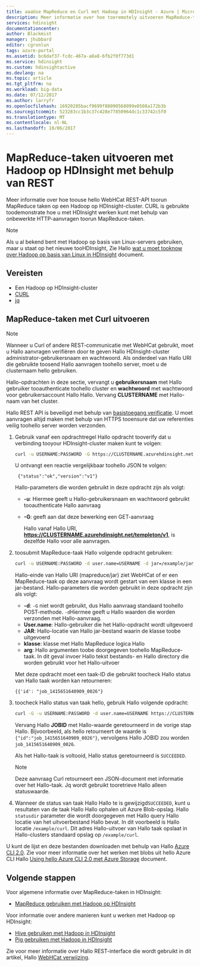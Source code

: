 ```yaml
---
title: aaaUse MapReduce en Curl met Hadoop in HDInsight - Azure | Microsoft Docs
description: Meer informatie over hoe tooremotely uitvoeren MapReduce-taken met Hadoop op HDInsight met Curl.
services: hdinsight
documentationcenter: 
author: Blackmist
manager: jhubbard
editor: cgronlun
tags: azure-portal
ms.assetid: bc6daf37-fcdc-467a-a8a8-6fb2f0f773d1
ms.service: hdinsight
ms.custom: hdinsightactive
ms.devlang: na
ms.topic: article
ms.tgt_pltfrm: na
ms.workload: big-data
ms.date: 07/12/2017
ms.author: larryfr
ms.openlocfilehash: 16920205bacf9699f88090568099e0508a172b3b
ms.sourcegitcommit: 523283cc1b3c37c428e77850964dc1c33742c5f0
ms.translationtype: MT
ms.contentlocale: nl-NL
ms.lasthandoff: 10/06/2017
---
```

# <a name="run-mapreduce-jobs-with-hadoop-on-hdinsight-using-rest"></a>MapReduce-taken uitvoeren met Hadoop op HDInsight met behulp van REST

Meer informatie over hoe toouse hello WebHCat REST-API toorun MapReduce taken op een Hadoop op HDInsight-cluster. CURL is gebruikte toodemonstrate hoe u met HDInsight werken kunt met behulp van onbewerkte HTTP-aanvragen toorun MapReduce-taken.

> [!NOTE]
> Als u al bekend bent met Hadoop op basis van Linux-servers gebruiken, maar u staat op het nieuwe tooHDInsight, Zie Hallo [wat u moet tooknow over Hadoop op basis van Linux in HDInsight](hdinsight-hadoop-linux-information.md) document.


## <a id="prereq"></a>Vereisten

* Een Hadoop op HDInsight-cluster
* [CURL](http://curl.haxx.se/)
* [jq](http://stedolan.github.io/jq/)

## <a id="curl"></a>MapReduce-taken met Curl uitvoeren

> [!NOTE]
> Wanneer u Curl of andere REST-communicatie met WebHCat gebruikt, moet u Hallo aanvragen verifiëren door te geven Hallo HDInsight-cluster administrator-gebruikersnaam en wachtwoord. Als onderdeel van Hallo URI die gebruikte toosend Hallo aanvragen toohello server, moet u de clusternaam hello gebruiken.
>
> Hallo-opdrachten in deze sectie, vervangt u **gebruikersnaam** met Hallo gebruiker tooauthenticate toohello cluster en **wachtwoord** met wachtwoord voor gebruikersaccount Hallo Hallo. Vervang **CLUSTERNAME** met Hallo-naam van het cluster.
>
> Hallo REST API is beveiligd met behulp van [basistoegang verificatie](http://en.wikipedia.org/wiki/Basic_access_authentication). U moet aanvragen altijd maken met behulp van HTTPS tooensure dat uw referenties veilig toohello server worden verzonden.


1. Gebruik vanaf een opdrachtregel Hallo opdracht tooverify dat u verbinding tooyour HDInsight-cluster maken kunt te volgen:

    ```bash
    curl -u USERNAME:PASSWORD -G https://CLUSTERNAME.azurehdinsight.net/templeton/v1/status
    ```

    U ontvangt een reactie vergelijkbaar toohello JSON te volgen:

        {"status":"ok","version":"v1"}

    Hallo-parameters die worden gebruikt in deze opdracht zijn als volgt:

   * **-u**: Hiermee geeft u Hallo-gebruikersnaam en wachtwoord gebruikt tooauthenticate Hallo aanvraag
   * **-G**: geeft aan dat deze bewerking een GET-aanvraag

     Hallo vanaf Hallo URI, **https://CLUSTERNAME.azurehdinsight.net/templeton/v1**, is dezelfde Hallo voor alle aanvragen.

2. toosubmit MapReduce-taak Hallo volgende opdracht gebruiken:

    ```bash
    curl -u USERNAME:PASSWORD -d user.name=USERNAME -d jar=/example/jars/hadoop-mapreduce-examples.jar -d class=wordcount -d arg=/example/data/gutenberg/davinci.txt -d arg=/example/data/CurlOut https://CLUSTERNAME.azurehdinsight.net/templeton/v1/mapreduce/jar
    ```

    Hallo-einde van Hallo URI (mapreduce/jar) ziet WebHCat of er een MapReduce-taak op deze aanvraag wordt gestart van een klasse in een jar-bestand. Hallo-parameters die worden gebruikt in deze opdracht zijn als volgt:

   * **-d**: `-G` niet wordt gebruikt, dus Hallo aanvraag standaard toohello POST-methode. `-d`Hiermee geeft u Hallo waarden die worden verzonden met Hallo-aanvraag.
    * **User.name**: Hallo-gebruiker die het Hallo-opdracht wordt uitgevoerd
    * **JAR**: Hallo-locatie van Hallo jar-bestand waarin de klasse toobe uitgevoerd
    * **klasse**: klasse met Hallo MapReduce logica Hallo
    * **arg**: Hallo argumenten toobe doorgegeven toohello MapReduce-taak. In dit geval invoer Hallo tekst bestands- en Hallo directory die worden gebruikt voor het Hallo-uitvoer

     Met deze opdracht moet een taak-ID die gebruikt toocheck Hallo status van Hallo taak worden kan retourneren:

       {{'id': "job_1415651640909_0026"}

3. toocheck Hallo status van taak hello, gebruik Hallo volgende opdracht:

    ```bash
    curl -G -u USERNAME:PASSWORD -d user.name=USERNAME https://CLUSTERNAME.azurehdinsight.net/templeton/v1/jobs/JOBID | jq .status.state
    ```

    Vervang Hallo **JOBID** met Hallo-waarde geretourneerd in de vorige stap Hallo. Bijvoorbeeld, als hello retourneert de waarde is `{"id":"job_1415651640909_0026"}`, vervolgens Hallo JOBID zou worden `job_1415651640909_0026`.

    Als het Hallo-taak is voltooid, Hallo status geretourneerd is `SUCCEEDED`.

   > [!NOTE]
   > Deze aanvraag Curl retourneert een JSON-document met informatie over het Hallo-taak. Jq wordt gebruikt tooretrieve Hallo alleen statuswaarde.

4. Wanneer de status van taak Hallo Hallo te is gewijzigd`SUCCEEDED`, kunt u resultaten van de taak Hallo Hallo ophalen uit Azure Blob-opslag. Hallo `statusdir` parameter die wordt doorgegeven met Hallo query Hallo locatie van het uitvoerbestand Hallo bevat. In dit voorbeeld is Hallo locatie `/example/curl`. Dit adres Hallo-uitvoer van Hallo taak opslaat in Hallo-clusters standaard opslag op `/example/curl`.

U kunt de lijst en deze bestanden downloaden met behulp van Hallo [Azure CLI 2.0](https://docs.microsoft.com/cli/azure/install-azure-cli). Zie voor meer informatie over het werken met blobs uit hello Azure CLI Hallo [Using hello Azure CLI 2.0 met Azure Storage](../storage/common/storage-azure-cli.md#create-and-manage-blobs) document.

## <a id="nextsteps"></a>Volgende stappen

Voor algemene informatie over MapReduce-taken in HDInsight:

* [MapReduce gebruiken met Hadoop op HDInsight](hdinsight-use-mapreduce.md)

Voor informatie over andere manieren kunt u werken met Hadoop op HDInsight:

* [Hive gebruiken met Hadoop in HDInsight](hdinsight-use-hive.md)
* [Pig gebruiken met Hadoop in HDInsight](hdinsight-use-pig.md)

Zie voor meer informatie over Hallo REST-interface die wordt gebruikt in dit artikel, Hallo [WebHCat verwijzing](https://cwiki.apache.org/confluence/display/Hive/WebHCat+Reference).
